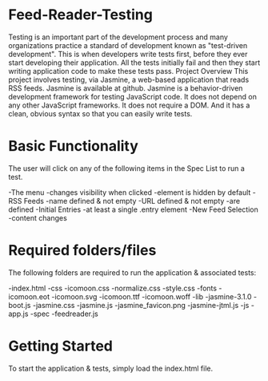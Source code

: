 # Feed-Reader-Testing
Testing is an important part of the development process and many organizations practice a standard of development known as "test-driven development". This is when developers write tests first, before they ever start developing their application. All the tests initially fail and then they start writing application code to make these tests pass.
Project Overview
This project involves testing, via Jasmine, a web-based application that reads RSS feeds. Jasmine is available at github. Jasmine is a behavior-driven development framework for testing JavaScript code. It does not depend on any other JavaScript frameworks. It does not require a DOM. And it has a clean, obvious syntax so that you can easily write tests.

Basic Functionality
===================
The user will click on any of the following items in the Spec List to run a test.

-The menu
  -changes visibility when clicked
  -element is hidden by default
-RSS Feeds
  -name defined & not empty
  -URL defined & not empty
  -are defined
-Initial Entries
  -at least a single .entry element
-New Feed Selection
  -content changes
  
Required folders/files
======================
The following folders are required to run the application & associated tests:

-index.html
-css
  -icomoon.css
  -normalize.css
  -style.css
-fonts
  -icomoon.eot
  -icomoon.svg
  -icomoon.ttf
  -icomoon.woff
-lib
  -jasmine-3.1.0
  -boot.js
  -jasmine.css
  -jasmine.js
  -jasmine_favicon.png
  -jasmine-jtml.js
-js
  -app.js
  -spec
  -feedreader.js
  
Getting Started
===============
To start the application & tests, simply load the index.html file.
